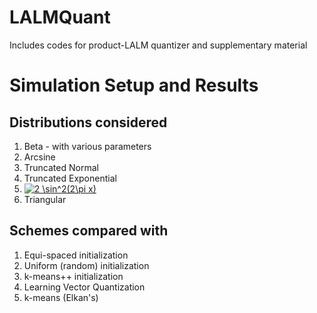 # LALMQuant
Includes codes for product-LALM quantizer and supplementary material

# Simulation Setup and Results

## Distributions considered

1. Beta - with various parameters
2. Arcsine
3. Truncated Normal
4. Truncated Exponential
5. <a href="https://www.codecogs.com/eqnedit.php?latex=2&space;\sin^2(2\pi&space;x)" target="_blank"><img src="https://latex.codecogs.com/gif.latex?2&space;\sin^2(2\pi&space;x)" title="2 \sin^2(2\pi x)" /></a>
6. Triangular

## Schemes compared with

1. Equi-spaced initialization
2. Uniform (random) initialization
3. k-means++  initialization
4. Learning Vector Quantization
5. k-means (Elkan's)


